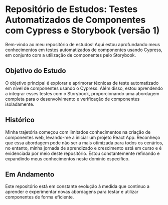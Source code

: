 # Repositório de Estudos: Testes Automatizados de Componentes com Cypress e Storybook (versão 1)

Bem-vindo ao meu repositório de estudos! Aqui estou aprofundando meus conhecimentos em testes automatizados de componentes usando Cypress, em conjunto com a utilização de componentes pelo Storybook.

## Objetivo do Estudo
O objetivo principal é explorar e aprimorar técnicas de teste automatizado em nível de componentes usando o Cypress. Além disso, estou aprendendo a integrar esses testes com o Storybook, proporcionando uma abordagem completa para o desenvolvimento e verificação de componentes isoladamente.

## Histórico
Minha trajetória começou com limitados conhecimentos na criação de componentes web, levando-me a iniciar um projeto React App. Reconheço que essa abordagem pode não ser a mais otimizada para todos os cenários, no entanto, minha jornada de aprendizado e crescimento está em curso e é evidenciada por meio deste repositório. Estou constantemente refinando e expandindo meus conhecimentos neste domínio específico.

## Em Andamento
Este repositório está em constante evolução à medida que continuo a aprender e experimentar novas abordagens para testar e utilizar componentes de forma eficiente.


